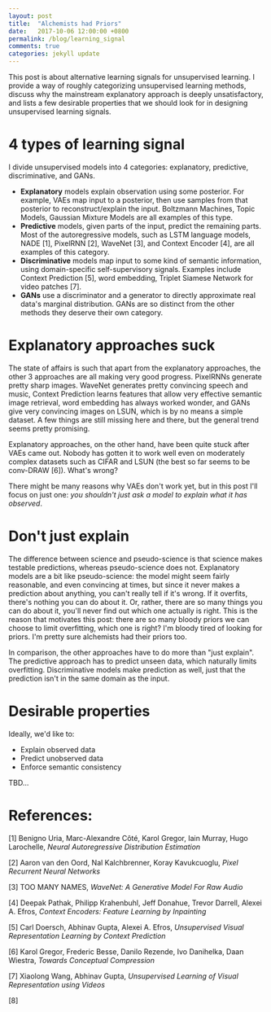 ```yaml
---
layout: post
title:  "Alchemists had Priors"
date:   2017-10-06 12:00:00 +0800
permalink: /blog/learning_signal
comments: true
categories: jekyll update
---
```


This post is about alternative learning signals for unsupervised learning. I provide a way of roughly categorizing
unsupervised learning methods, discuss why the mainstream explanatory approach is deeply unsatisfactory, and lists a few
desirable properties that we should look for in designing unsupervised learning signals.


# 4 types of learning signal

I divide unsupervised models into 4 categories: explanatory, predictive, discriminative, and GANs. 

- __Explanatory__ models explain observation using some posterior. For example, VAEs map input to a posterior, then use
samples from that posterior to reconstruct/explain the input. Boltzmann Machines, Topic Models, Gaussian Mixture Models
are all examples of this type.
- __Predictive__ models, given parts of the input, predict the remaining parts. Most of the autoregressive models, such
as LSTM language models, NADE [1], PixelRNN [2], WaveNet [3], and Context Encoder [4], are all examples of this category.
- __Discriminative__ models map input to some kind of semantic information, using domain-specific self-supervisory
signals.  Examples include Context Prediction [5], word embedding, Triplet Siamese Network for video patches [7].
- __GANs__ use a discriminator and a generator to directly approximate real data's marginal distribution. GANs are so
distinct from the other methods they deserve their own category.


# Explanatory approaches suck

The state of affairs is such that apart from the explanatory approaches, the other 3 approaches are all making very good
progress. PixelRNNs generate pretty sharp images. WaveNet generates pretty convincing speech and music, Context
Prediction learns features that allow very effective semantic image retrieval, word embedding has always worked wonder,
and GANs give very convincing images on LSUN, which is by no means a simple dataset. A few things are still missing here
and there, but the general trend seems pretty promising.

Explanatory approaches, on the other hand, have been quite stuck after VAEs came out. Nobody has gotten it to work well
even on moderately complex datasets such as CIFAR and LSUN (the best so far seems to be conv-DRAW [6]). What's wrong?

There might be many reasons why VAEs don't work yet, but in this post I'll focus on just one: *you shouldn't just ask a
model to explain what it has observed*.


# Don't just explain

The difference between science and pseudo-science is that science makes testable predictions, whereas pseudo-science
does not. Explanatory models are a bit like pseudo-science: the model might seem fairly reasonable, and even convincing
at times, but since it never makes a prediction about anything, you can't really tell if it's wrong. If it overfits,
there's nothing you can do about it. Or, rather, there are so many things you can do about it, you'll never find out
which one actually is right. This is the reason that motivates this post: there are so many bloody priors we can choose
to limit overfitting, which one is right? I'm bloody tired of looking for priors. I'm pretty sure alchemists had their
priors too.

In comparison, the other approaches have to do more than "just explain". The predictive approach has to predict unseen
data, which naturally limits overfitting. Discriminative models make prediction as well, just that the prediction isn't
in the same domain as the input.

# Desirable properties

Ideally, we'd like to:

- Explain observed data
- Predict unobserved data
- Enforce semantic consistency

TBD...


# References:

[1] Benigno Uria, Marc-Alexandre Côté, Karol Gregor, Iain Murray, Hugo Larochelle, _Neural Autoregressive Distribution Estimation_

[2] Aaron van den Oord, Nal Kalchbrenner, Koray Kavukcuoglu, _Pixel Recurrent Neural Networks_

[3] TOO MANY NAMES, _WaveNet: A Generative Model For Raw Audio_

[4] Deepak Pathak, Philipp Krahenbuhl, Jeff Donahue, Trevor Darrell, Alexei A. Efros, _Context Encoders: Feature Learning by Inpainting_

[5] Carl Doersch, Abhinav Gupta, Alexei A. Efros, _Unsupervised Visual Representation Learning by Context Prediction_

[6] Karol Gregor, Frederic Besse, Danilo Rezende, Ivo Danihelka, Daan Wiestra, _Towards Conceptual Compression_

[7] Xiaolong Wang, Abhinav Gupta, _Unsupervised Learning of Visual Representation using Videos_

[8] 

